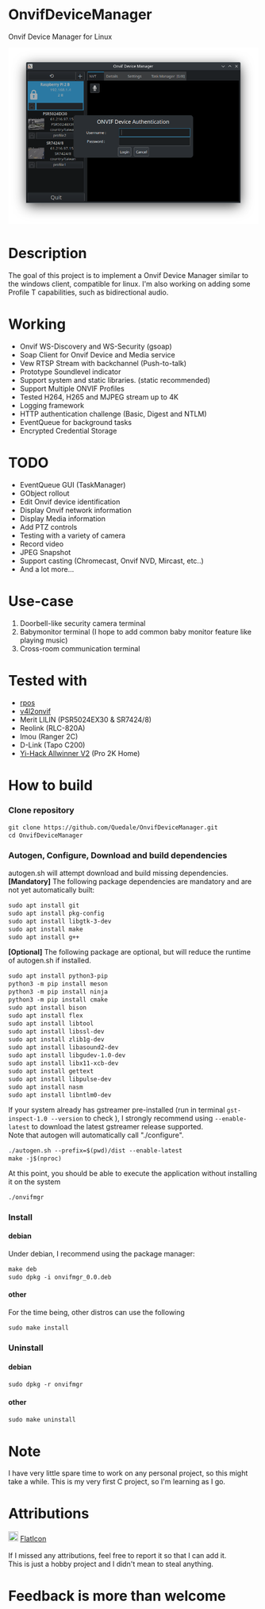 # OnvifDeviceManager
Onvif Device Manager for Linux

![Application Capture](images/AppCapture.png?raw=true "OnvifDeviceMgr Linux")

# Description
The goal of this project is to implement a Onvif Device Manager similar to the windows client, compatible for linux. I'm also working on adding some Profile T capabilities, such as bidirectional audio.

# Working
- Onvif WS-Discovery and WS-Security (gsoap)
- Soap Client for Onvif Device and Media service
- Vew RTSP Stream with backchannel (Push-to-talk)
- Prototype Soundlevel indicator
- Support system and static libraries. (static recommended)
- Support Multiple ONVIF Profiles
- Tested H264, H265 and MJPEG stream up to 4K
- Logging framework
- HTTP authentication challenge (Basic, Digest and NTLM)
- EventQueue for background tasks
- Encrypted Credential Storage 

# TODO
- EventQueue GUI (TaskManager)
- GObject rollout
- Edit Onvif device identification
- Display Onvif network information
- Display Media information
- Add PTZ controls
- Testing with a variety of camera
- Record video
- JPEG Snapshot
- Support casting (Chromecast, Onvif NVD, Mircast, etc..)
- And a lot more...

# Use-case
1. Doorbell-like security camera terminal
2. Babymonitor terminal (I hope to add common baby monitor feature like playing music)
3. Cross-room communication terminal

# Tested with
- [rpos](https://github.com/Quedale/rpos)
- [v4l2onvif](https://github.com/mpromonet/v4l2onvif)
- Merit LILIN (PSR5024EX30 & SR7424/8)
- Reolink (RLC-820A)
- Imou (Ranger 2C)
- D-Link (Tapo C200)
- [Yi-Hack Allwinner V2](https://github.com/roleoroleo/yi-hack-Allwinner-v2) (Pro 2K Home)

# How to build
### Clone repository
```
git clone https://github.com/Quedale/OnvifDeviceManager.git
cd OnvifDeviceManager
```
### Autogen, Configure, Download and build dependencies
autogen.sh will attempt download and build missing dependencies.   
**[Mandatory]** The following package dependencies are mandatory and are not yet automatically built:
```
sudo apt install git
sudo apt install pkg-config
sudo apt install libgtk-3-dev
sudo apt install make
sudo apt install g++
```
**[Optional]** The following package are optional, but will reduce the runtime of autogen.sh if installed.
```
sudo apt install python3-pip
python3 -m pip install meson
python3 -m pip install ninja
python3 -m pip install cmake
sudo apt install bison 
sudo apt install flex 
sudo apt install libtool
sudo apt install libssl-dev
sudo apt install zlib1g-dev
sudo apt install libasound2-dev
sudo apt install libgudev-1.0-dev
sudo apt install libx11-xcb-dev
sudo apt install gettext
sudo apt install libpulse-dev
sudo apt install nasm
sudo apt install libntlm0-dev
```
If your system already has gstreamer pre-installed (run in terminal `gst-inspect-1.0 --version` to check ), I strongly recommend using `--enable-latest` to download the latest gstreamer release supported.   
Note that autogen will automatically call "./configure".
```
./autogen.sh --prefix=$(pwd)/dist --enable-latest
make -j$(nproc)
```
At this point, you should be able to execute the application without installing it on the system

```
./onvifmgr
```

### Install
#### debian
Under debian, I recommend using the package manager:
```
make deb
sudo dpkg -i onvifmgr_0.0.deb
```
#### other
For the time being, other distros can use the following
```
sudo make install
```

### Uninstall
#### debian
```
sudo dpkg -r onvifmgr
```
#### other
```
sudo make uninstall
```

#
# Note
I have very little spare time to work on any personal project, so this might take a while.
This is my very first C project, so I'm learning as I go. 

# 
# Attributions
[<img width="20" height="20" src="https://www.flaticon.com/media/dist/min/img/favicon.ico">](https://www.flaticon.com/) [FlatIcon](https://www.flaticon.com/)
<br/><br/>
If I missed any attributions, feel free to report it so that I can add it.<br/>
This is just a hobby project and I didn't mean to steal anything.

# 
# Feedback is more than welcome
